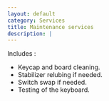 ```yaml
---
layout: default
category: Services
title: Maintenance services
description: |
---
```


Includes :

*  Keycap and board cleaning.
*  Stabilizer relubing if needed.
*  Switch swap if needed.
*  Testing of the keyboard.

